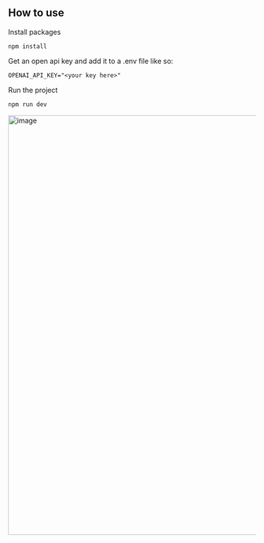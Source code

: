 ## How to use

Install packages
```
npm install
```
Get an open api key and add it to a .env file like so:

```
OPENAI_API_KEY="<your key here>"
```

Run the project
```bash
npm run dev
```

<img width="853" alt="image" src="https://github.com/kelindi/ai-form-parser/assets/9143795/0994c11d-8edb-4c8b-8006-771dda850c79">
